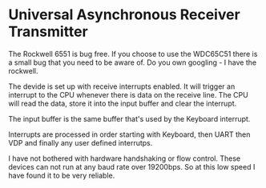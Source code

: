 # Universal Asynchronous Receiver Transmitter

The Rockwell 6551 is bug free.  If you choose to use the WDC65C51 there is a small bug that you need to be aware of.  Do you own googling - I have the rockwell.

The devide is set up with receive interrupts enabled.  It will trigger an interrupt to the CPU whenever there is data on the receive line.  The CPU will read the data, store it into the input buffer and clear the interrupt.

The input buffer is the same buffer that's used by the Keyboard interrupt.

Interrupts are processed in order starting with Keyboard, then UART then VDP and finally any user defined interrutps.

I have not bothered with hardware handshaking or flow control.  These devices can not run at any baud rate over 19200bps.  So at this low speed I have found it to be very reliable.
